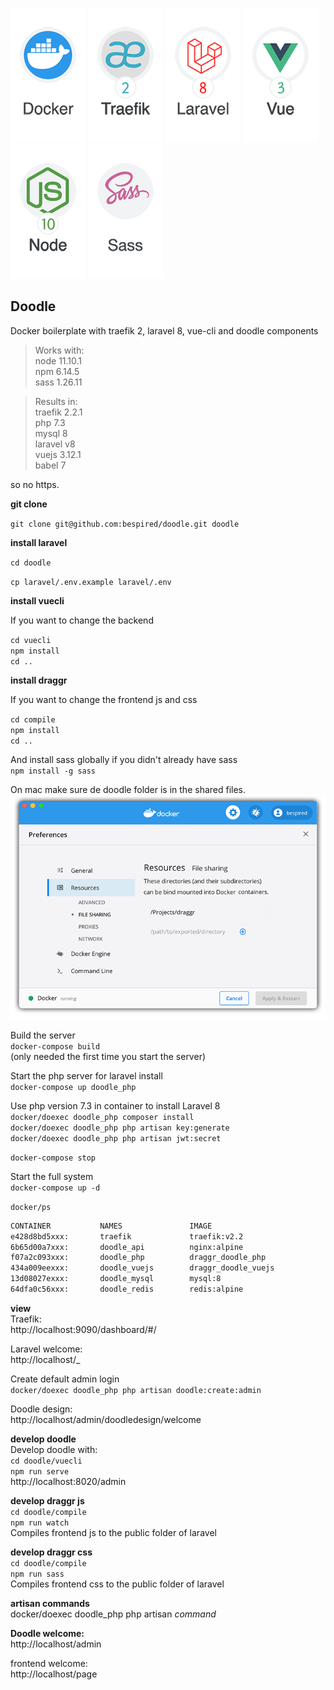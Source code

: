 
[docker-logo]: https://raw.githubusercontent.com/bespired/doodle/master/docker/logos/docker.png
[laravel-logo]: https://raw.githubusercontent.com/bespired/doodle/master/docker/logos/laravel.png
[node-logo]: https://raw.githubusercontent.com/bespired/doodle/master/docker/logos/node.png
[traefik-logo]: https://raw.githubusercontent.com/bespired/doodle/master/docker/logos/traefik.png
[vuejs-logo]: https://raw.githubusercontent.com/bespired/doodle/master/docker/logos/vue.png
[sass-logo]: https://raw.githubusercontent.com/bespired/doodle/master/docker/logos/sass.png
[file-share]: https://raw.githubusercontent.com/bespired/doodle/master/docker/logos/file-share.png

![docker-logo] ![traefik-logo] ![laravel-logo] ![vuejs-logo] ![node-logo] ![sass-logo]

## Doodle

Docker boilerplate with traefik 2, laravel 8, vue-cli and doodle components

> Works with:  
> node 11.10.1  
> npm 6.14.5  
> sass 1.26.11  
  
> Results in:  
> traefik 2.2.1  
> php 7.3  
> mysql 8  
> laravel v8  
> vuejs 3.12.1  
> babel 7  
  
so no https.  

__git clone__  

`git clone git@github.com:bespired/doodle.git doodle`

__install laravel__  

`cd doodle`  
  
`cp laravel/.env.example laravel/.env`  

__install vuecli__

If you want to change the backend  

`cd vuecli`  
`npm install`  
`cd ..`  

__install draggr__

If you want to change the frontend js and css  

`cd compile`  
`npm install`  
`cd ..`  

And install sass globally if you didn't already have sass  
`npm install -g sass`  

  
On mac make sure de doodle folder is in the shared files.  
![file-share]

Build the server  
`docker-compose build`  
(only needed the first time you start the server)  

Start the php server for laravel install  
`docker-compose up doodle_php`  

Use php version 7.3 in container to install Laravel 8  
`docker/doexec doodle_php composer install`  
`docker/doexec doodle_php php artisan key:generate`  
`docker/doexec doodle_php php artisan jwt:secret`  
  
`docker-compose stop`  
  
Start the full system  
`docker-compose up -d`  
  
`docker/ps `  
  
```bash
CONTAINER           NAMES               IMAGE
e428d8bd5xxx:       traefik             traefik:v2.2
6b65d00a7xxx:       doodle_api          nginx:alpine
f07a2c093xxx:       doodle_php          draggr_doodle_php
434a009eexxx:       doodle_vuejs        draggr_doodle_vuejs
13d08027exxx:       doodle_mysql        mysql:8
64dfa0c56xxx:       doodle_redis        redis:alpine
```

__view__  
Traefik:  
http://localhost:9090/dashboard/#/  
  
Laravel welcome:  
http://localhost/_  
  
Create default admin login  
`docker/doexec doodle_php php artisan doodle:create:admin`  
  
Doodle design:  
http://localhost/admin/doodledesign/welcome  
  
__develop doodle__  
Develop doodle with:  
`cd doodle/vuecli`  
`npm run serve`  
http://localhost:8020/admin  
  
__develop draggr js__  
`cd doodle/compile`  
`npm run watch`  
Compiles frontend js to the public folder of laravel  
  
__develop draggr css__  
`cd doodle/compile `  
`npm run sass`  
Compiles frontend css to the public folder of laravel  
  

__artisan commands__  
docker/doexec doodle_php php artisan *command*  
  
__Doodle welcome:__  
http://localhost/admin  
  
frontend welcome:  
http://localhost/page  


